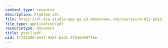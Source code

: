 ```yaml
---
content_type: resource
description: Problem set.
file: https://ol-ocw-studio-app-qa.s3.amazonaws.com/courses/8-022-physics-ii-electricity-and-magnetism-fall-2006/1f744d8de53f9a8fbad12f54ed587fae_pset1.pdf
file_type: application/pdf
resourcetype: Document
title: pset1.pdf
uid: 1f744d8d-e53f-9a8f-bad1-2f54ed587fae
---
```

